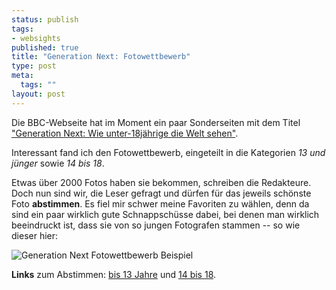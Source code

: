 ```yaml
--- 
status: publish
tags: 
- websights
published: true
title: "Generation Next: Fotowettbewerb"
type: post
meta: 
  tags: ""
layout: post
---
```

Die BBC-Webseite hat im Moment ein paar Sonderseiten mit dem Titel <a href="http://news.bbc.co.uk/2/hi/in_depth/world/2006/generation_next/default.stm">"Generation Next: Wie unter-18jährige die Welt sehen"</a>.

Interessant fand ich den Fotowettbewerb, eingeteilt in die Kategorien <em>13 und jünger</em> sowie <em>14 bis 18</em>.

Etwas über 2000 Fotos haben sie bekommen, schreiben die Redakteure. Doch nun sind wir, die Leser gefragt und dürfen für das jeweils schönste Foto <strong>abstimmen</strong>. Es fiel mir schwer meine Favoriten zu wählen, denn da sind ein paar wirklich gute Schnappschüsse dabei, bei denen man wirklich beeindruckt ist, dass sie von so jungen Fotografen stammen -- so wie dieser hier:

<img id="image745" src="http://fredericiana.de/uploads/2006/12/generation-next-beispiel.jpg" alt="Generation Next Fotowettbewerb Beispiel" class="centered" />

<strong>Links</strong> zum Abstimmen: <a href="http://news.bbc.co.uk/2/hi/in_depth/6209428.stm">bis 13 Jahre</a> und <a href="http://news.bbc.co.uk/2/hi/in_depth/6209166.stm">14 bis 18</a>.
